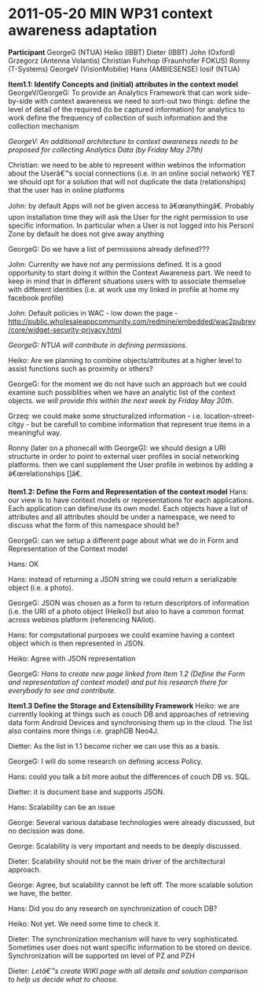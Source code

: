 2011-05-20 MIN WP31 context awareness adaptation
================================================

**Participant**
GeorgeG (NTUA)
Heiko (IBBT)
Dieter (IBBT)
John (Oxford)
Grzegorz (Antenna Volantis)
Christian Fuhrhop (Fraunhofer FOKUS)
Ronny (T-Systems)
GeorgeV (VisionMobilie)
Hans (AMBIESENSE)
Iosif (NTUA)

**Item1.1: Identify Concepts and (initial) attributes in the context model**
GeorgeV/GeorgeG: To provide an Analytics Framework that can work side-by-side with context awareness we need to sort-out two things:
define the level of detail of the required (to be captured information) for analytics to work
define the frequency of collection of such information and the collection mechanism

*GeorgeV: An additionall architecture to context awareness needs to be proposed for collecting Analytics Data (by Friday May 27th)*

Christian: we need to be able to represent within webinos the information about the Userâ€™s social connections (i.e. in an online social network) YET we should opt for a solution that will not duplicate the data (relationships) that the user has in online platforms

John: by default Apps will not be given access to â€œanythingâ€. Probably upon installation time they will ask the User for the right permission to use specific information. In particular when a User is not logged into his Personl Zone by default he does not give away anything

GeorgeG: Do we have a list of permissions already defined???

John: Currenlty we have not any permissions defined. It is a good opportunity to start doing it within the Context Awareness part. We need to keep in mind that in different situations users with to associate themselve with different identities (i.e. at work use my linked in profile at home my facebook profile)

John: Default policies in WAC - low down the page - http://public.wholesaleappcommunity.com/redmine/embedded/wac2pubrev/core/widget-security-privacy.html

*GeorgeG: NTUA will contribute in defining permissions*.

Heiko: Are we planning to combine objects/attributes at a higher level to assist functions such as proximity or others?

GeorgeG: for the moment we do not have such an approach but we could examine such possiblities when we have an analytic list of the context objects. *we will provide this within the next week by Friday May 20th.*

Grzeq: we could make some structuralized information - i.e. location-street-citgy - but be carefull to combine information that represent true items in a meaningful way.

Ronny (later on a phonecall with GeorgeG): we should design a URI structurte in order to point to external user profiles in social networking platforms. then we canl supplement the User profile in webinos by adding a â€œrelationships []â€.

**Item1.2: Define the Form and Representation of the context model**
Hans: our view is to have context models or representations for each applications. Each application can define/use its own model. Each objects have a list of attributes and all attributes should be under a namespace, we need to discuss what the form of this namespace should be?

GeorgeG: can we setup a different page about what we do in Form and Representation of the Context model

Hans: OK

Hans: instead of returning a JSON string we could return a serializable object (i.e. a photo).

GeorgeG: JSON was chosen as a form to return descriptors of information (i.e. the URI of a photo object (Heiko)) but also to have a common format across webinos platform (referencing NAllot).

Hans: for computational purposes we could examine having a context object which is then represented in JSON.

Heiko: Agree with JSON representation

GeorgeG: *Hans to create new page linked from Item 1.2 (Define the Form and representation of context model) and put his research there for everybody to see and contribute.*

**Item1.3 Define the Storage and Extensibility Framework**
Heiko: we are currently looking at things such as couch DB and approaches of retrieving data form Android Devices and synchronising them up in the cloud. The list also contains more things i.e. graphDB Neo4J.

Dietter: As the list in 1.1 become richer we can use this as a basis.

GeorgeG: I will do some research on defining access Policy.

Hans: could you talk a bit more aobut the differences of couch DB vs. SQL.

Dietter: it is document base and supports JSON.

Hans: Scalability can be an issue

George: Several various database technologies were already discussed, but no decission was done.

George: Scalability is very important and needs to be deeply discussed.

Dieter: Scalability should not be the main driver of the architectural approach.

George: Agree, but scalability cannot be left off. The more scalable solution we have, the better.

Hans: Did you do any research on synchronization of couch DB?

Heiko: Not yet. We need some time to check it.

Dieter: The synchronization mechanism will have to very sophisticated. Sometimes user does not want specific information to be stored on device. Synchronization will be supported on level of PZ and PZH

Dieter: *Letâ€™s create WIKI page with all details and solution comparison to help us decide what to choose.*


